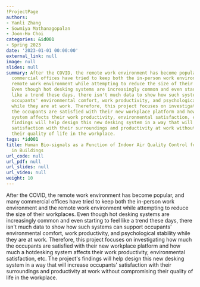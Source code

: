 ```yaml
---
!ProjectPage
authors:
- Yanli Zhang
- Sowmiya Mathanagopalan
- Joon-Ho Choi
categories: &id001
- Spring 2023
date: '2023-01-01 00:00:00'
external_link: null
image: null
slides: null
summary: After the COVID, the remote work environment has become popular, and many
  commercial offices have tried to keep both the in-person work environment and the
  remote work environment while attempting to reduce the size of their workplaces.
  Even though hot desking systems are increasingly common and even starting to feel
  like a trend these days, there isn't much data to show how such systems can support
  occupants' environmental comfort, work productivity, and psychological stability
  while they are at work. Therefore, this project focuses on investigating how much
  the occupants are satisfied with their new workplace platform and how much a hotdesking
  system affects their work productivity, environmental satisfaction, etc.  The project's
  findings will help design this new desking system in a way that will increase occupants'
  satisfaction with their surroundings and productivity at work without compromising
  their quality of life in the workplace.
tags: *id001
title: Human Bio-signals as a Function of Indoor Air Quality Control for Human Health
  in Buildings
url_code: null
url_pdf: null
url_slides: null
url_video: null
weight: 10
---
```


After the COVID, the remote work environment has become popular, and many commercial offices have tried to keep both the in-person work environment and the remote work environment while attempting to reduce the size of their workplaces. Even though hot desking systems are increasingly common and even starting to feel like a trend these days, there isn't much data to show how such systems can support occupants' environmental comfort, work productivity, and psychological stability while they are at work. Therefore, this project focuses on investigating how much the occupants are satisfied with their new workplace platform and how much a hotdesking system affects their work productivity, environmental satisfaction, etc.  The project's findings will help design this new desking system in a way that will increase occupants' satisfaction with their surroundings and productivity at work without compromising their quality of life in the workplace.
    